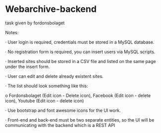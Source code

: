 # Webarchive-backend
task given by fordonsbolaget

Notes:

·  User login is required, credentials must be stored in a MySQL database.

·  No registration form is required, you can insert users via MySQL scripts.

·  Inserted sites should be stored in a CSV file and listed on the same page under the insert form.

·  User can edit and delete already existent sites.

·  The list should look something like this:

o Fordonsbolaget (Edit icon - Delete icon), Facebook (Edit icon - delete icon), Youtube (Edit icon - delete icon)

·  Use bootstrap and font awesome icons for the UI work.

·  Front-end and back-end must be two separate entities, so the UI will be communicating with the backend which is a REST API
